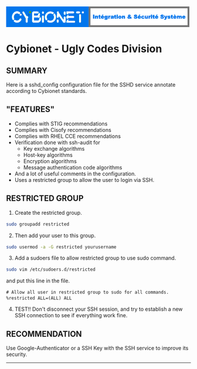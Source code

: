 ![alt text][logo]

# Cybionet - Ugly Codes Division

## SUMMARY

Here is a sshd_config configuration file for the SSHD service annotate according to Cybionet standards.


## "FEATURES"

- Complies with STIG recommendations
- Complies with Cisofy recommendations
- Complies with RHEL CCE recommendations
- Verification done with ssh-audit for
	- Key exchange algorithms
	- Host-key algorithms
	- Encryption algorithms
	- Message authentication code algorithms
- And a lot of useful comments in the configuration.
- Uses a restricted group to allow the user to login via SSH.


## RESTRICTED GROUP

1. Create the restricted group.

```bash
sudo groupadd restricted
```

2. Then add your user to this group.

```bash
sudo usermod -a -G restricted yourusername
```

3. Add a sudoers file to allow restricted group to use sudo command.

```bash
sudo vim /etc/sudoers.d/restricted
```

and put this line in the file.

```
# Allow all user in restricted group to sudo for all commands.
%restricted ALL=(ALL) ALL
```

4. TEST!! Don't disconnect your SSH session, and try to establish a new SSH connection to see if everything work fine.


## RECOMMENDATION

Use Google-Authenticator or a SSH Key with the SSH service to improve its security.

---
[logo]: ./md/logo.png "Cybionet"

